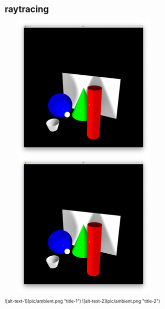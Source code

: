 # raytracing
<figure>
    <img src="pic/ambient.png" />
    <img src="pic/ambient.png" />
</figure>
![alt-text-1](pic/ambient.png "title-1") ![alt-text-2](pic/ambient.png "title-2")
